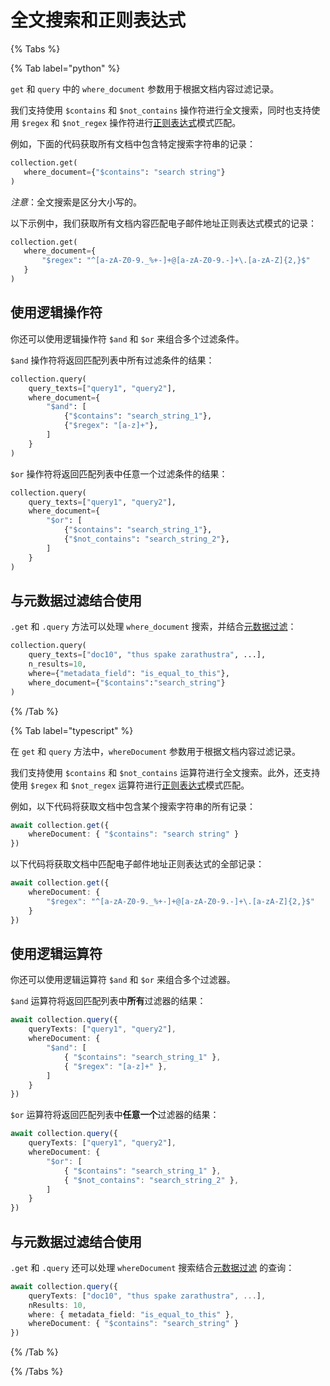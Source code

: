 # 全文搜索和正则表达式

{% Tabs %}

{% Tab label="python" %}

`get` 和 `query` 中的 `where_document` 参数用于根据文档内容过滤记录。

我们支持使用 `$contains` 和 `$not_contains` 操作符进行全文搜索，同时也支持使用 `$regex` 和 `$not_regex` 操作符进行[正则表达式](https://regex101.com)模式匹配。

例如，下面的代码获取所有文档中包含特定搜索字符串的记录：

```python
collection.get(
   where_document={"$contains": "search string"}
)
```

*注意*：全文搜索是区分大小写的。

以下示例中，我们获取所有文档内容匹配电子邮件地址正则表达式模式的记录：

```python
collection.get(
   where_document={
       "$regex": "^[a-zA-Z0-9._%+-]+@[a-zA-Z0-9.-]+\.[a-zA-Z]{2,}$"
   }
)
```

## 使用逻辑操作符

你还可以使用逻辑操作符 `$and` 和 `$or` 来组合多个过滤条件。

`$and` 操作符将返回匹配列表中所有过滤条件的结果：

```python
collection.query(
    query_texts=["query1", "query2"],
    where_document={
        "$and": [
            {"$contains": "search_string_1"},
            {"$regex": "[a-z]+"},
        ]
    }
)
```

`$or` 操作符将返回匹配列表中任意一个过滤条件的结果：

```python
collection.query(
    query_texts=["query1", "query2"],
    where_document={
        "$or": [
            {"$contains": "search_string_1"},
            {"$not_contains": "search_string_2"},
        ]
    }
)
```

## 与元数据过滤结合使用

`.get` 和 `.query` 方法可以处理 `where_document` 搜索，并结合[元数据过滤](./metadata-filtering)：

```python
collection.query(
    query_texts=["doc10", "thus spake zarathustra", ...],
    n_results=10,
    where={"metadata_field": "is_equal_to_this"},
    where_document={"$contains":"search_string"}
)
```

{% /Tab %}

{% Tab label="typescript" %}

在 `get` 和 `query` 方法中，`whereDocument` 参数用于根据文档内容过滤记录。

我们支持使用 `$contains` 和 `$not_contains` 运算符进行全文搜索。此外，还支持使用 `$regex` 和 `$not_regex` 运算符进行[正则表达式](https://regex101.com)模式匹配。

例如，以下代码将获取文档中包含某个搜索字符串的所有记录：

```typescript
await collection.get({
    whereDocument: { "$contains": "search string" }
})
```

以下代码将获取文档中匹配电子邮件地址正则表达式的全部记录：

```typescript
await collection.get({
    whereDocument: {
        "$regex": "^[a-zA-Z0-9._%+-]+@[a-zA-Z0-9.-]+\.[a-zA-Z]{2,}$"
    }
})
```

## 使用逻辑运算符

你还可以使用逻辑运算符 `$and` 和 `$or` 来组合多个过滤器。

`$and` 运算符将返回匹配列表中**所有**过滤器的结果：

```typescript
await collection.query({
    queryTexts: ["query1", "query2"],
    whereDocument: {
        "$and": [
            { "$contains": "search_string_1" },
            { "$regex": "[a-z]+" },
        ]
    }
})
```

`$or` 运算符将返回匹配列表中**任意一个**过滤器的结果：

```typescript
await collection.query({
    queryTexts: ["query1", "query2"],
    whereDocument: {
        "$or": [
            { "$contains": "search_string_1" },
            { "$not_contains": "search_string_2" },
        ]
    }
})
```

## 与元数据过滤结合使用

`.get` 和 `.query` 还可以处理 `whereDocument` 搜索结合[元数据过滤](./metadata-filtering) 的查询：

```typescript
await collection.query({
    queryTexts: ["doc10", "thus spake zarathustra", ...],
    nResults: 10,
    where: { metadata_field: "is_equal_to_this" },
    whereDocument: { "$contains": "search_string" }
})
```

{% /Tab %}

{% /Tabs %}